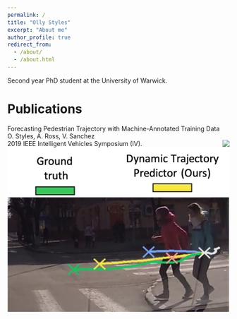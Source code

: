 ```yaml
---
permalink: /
title: "Olly Styles"
excerpt: "About me"
author_profile: true
redirect_from:
  - /about/
  - /about.html
---
```


Second year PhD student at the University of Warwick.

Publications
======
Forecasting Pedestrian Trajectory with Machine-Annotated Training Data  
O. Styles, A. Ross, V. Sanchez  
2019 IEEE Intelligent Vehicles Symposium (IV).
<img style="float: right;" src="/images/iv2019.jpg">
![IV 2019](/images/iv2019.png "IV 2019")
